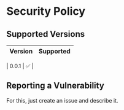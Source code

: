 # Security Policy

## Supported Versions

| Version | Supported          |
| ------- | ------------------ |

| 0.0.1  | :white_check_mark: |

## Reporting a Vulnerability

For this, just create an issue and describe it.
